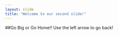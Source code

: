 ```yaml
---
layout: slide
title: "Welcome to our second slide!"
---
```

##Go Big or Go Home!!
Use the left arrow to go back!
